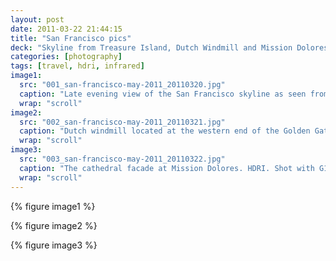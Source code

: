 ```yaml
---
layout: post
date: 2011-03-22 21:44:15
title: "San Francisco pics"
deck: "Skyline from Treasure Island, Dutch Windmill and Mission Dolores"
categories: [photography]
tags: [travel, hdri, infrared]
image1:
  src: "001_san-francisco-may-2011_20110320.jpg"
  caption: "Late evening view of the San Francisco skyline as seen from Treasure Island."
  wrap: "scroll"
image2:
  src: "002_san-francisco-may-2011_20110321.jpg"
  caption: "Dutch windmill located at the western end of the Golden Gate Park. HDRI. Shot with G11 infrared conversion."
  wrap: "scroll"
image3:
  src: "003_san-francisco-may-2011_20110322.jpg"
  caption: "The cathedral facade at Mission Dolores. HDRI. Shot with G11 infrared conversion."
  wrap: "scroll"
---
```


{% figure image1 %}

{% figure image2 %}

{% figure image3 %}
